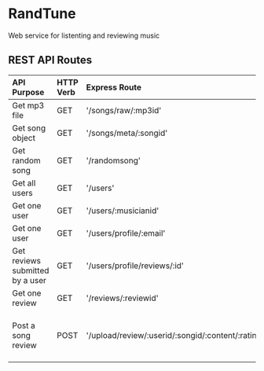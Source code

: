 # RandTune
Web service for listenting and reviewing music


## REST API Routes

| API Purpose | HTTP Verb | Express Route | Mongoose Model |
| :---------- | :-------- | :------------ | :------------- |
| Get mp3 file | GET | '/songs/raw/:mp3id' | Song.find({ :mp3id }) |
| Get song object | GET | '/songs/meta/:songid' | Song.find({ :songid }) |
| Get random song | GET | '/randomsong' | Song.findOneRandom({}) |
| Get all users | GET | '/users' | User.find({}) |
| Get one user | GET | '/users/:musicianid' | User.findOne({ :musicianid }) |
| Get one user | GET | '/users/profile/:email' | User.findOne({ :email }) |
| Get reviews submitted by a user | GET | '/users/profile/reviews/:id' | Review.find({ :id }) |
| Get one review | GET | '/reviews/:reviewid' | Review.findOne({ :reviewid }) |
| Post a song review | POST | '/upload/review/:userid/:songid/:content/:rating' | Review.create({ review }), User.updateOne({{:userid},{"$push": {reviews:{reviewID: reviewId.valueOf()}}}})|
